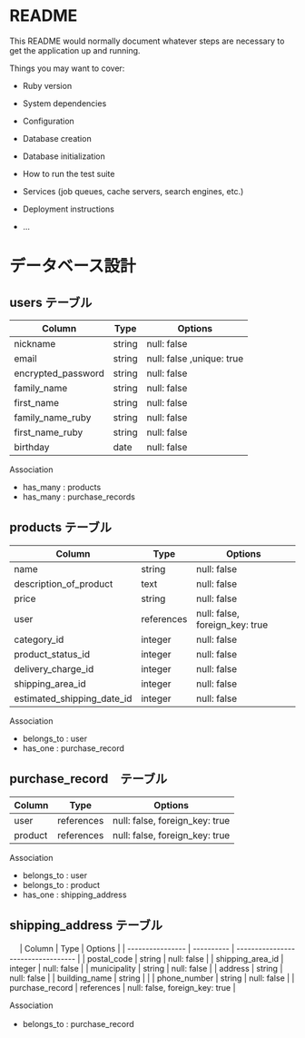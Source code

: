# README

This README would normally document whatever steps are necessary to get the
application up and running.

Things you may want to cover:

* Ruby version

* System dependencies

* Configuration

* Database creation

* Database initialization

* How to run the test suite

* Services (job queues, cache servers, search engines, etc.)

* Deployment instructions

* ...

# データベース設計

## users テーブル

| Column             | Type   | Options                    |
| ------------------ | ------ | -------------------------- |
| nickname           | string | null: false                |
| email              | string | null: false ,unique: true  |
| encrypted_password | string | null: false                |
| family_name        | string | null: false                |
| first_name         | string | null: false                |
| family_name_ruby   | string | null: false                |
| first_name_ruby    | string | null: false                |
| birthday           | date   | null: false                |

 Association

- has_many : products
- has_many : purchase_records

## products テーブル

| Column                     | Type       | Options                          |
| -------------------------- | -----------| -------------------------------- |
| name                       | string     | null: false                      |
| description_of_product     | text       | null: false                      |
| price                      | string     | null: false                      |
| user                       | references | null: false, foreign_key: true   |
| category_id                | integer    | null: false                      |
| product_status_id          | integer    | null: false                      |
| delivery_charge_id         | integer    | null: false                      |
| shipping_area_id           | integer    | null: false                      |
| estimated_shipping_date_id | integer    | null: false                      |

Association

- belongs_to : user
- has_one    : purchase_record

## purchase_record　テーブル

| Column  | Type       | Options                        |
| ------- | ---------- | ------------------------------ |
| user    | references | null: false, foreign_key: true |
| product | references | null: false, foreign_key: true |

Association

- belongs_to : user
- belongs_to : product
- has_one    : shipping_address


## shipping_address テーブル
　
| Column           | Type       | Options                            |
| ---------------- | ---------- | ---------------------------------- |
| postal_code      | string     | null: false                        |
| shipping_area_id | integer    | null: false                        |
| municipality     | string     | null: false                        |
| address          | string     | null: false                        |
| building_name    | string     |                                    |
| phone_number     | string     | null: false                        |
| purchase_record  | references | null: false, foreign_key: true     |

Association

- belongs_to : purchase_record　
